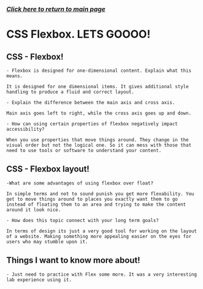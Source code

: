 ### [*Click here to return to main page*](../README.md)

# CSS Flexbox. LETS GOOOO!

## CSS - Flexbox!

    - Flexbox is designed for one-dimensional content. Explain what this means.

    It is designed for one dimensional items. It gives additional style handling to produce a fluid and correct layout.

    - Explain the difference between the main axis and cross axis.

    Main axis goes left to right, while the cross axis goes up and down.

    - How can using certain properties of flexbox negatively impact accessibility?
    
    When you use properties that move things around. They change in the visual order but not the logical one. So it can mess with those that need to use tools or software to understand your content.

## CSS - Flexbox layout!

    -What are some advantages of using flexbox over float?

    In simple terms and not to sound punish you get more flexability. You get to move things around to places you exactly want them to go instead of floating them to an area and trying to make the content around it look nice.

    - How does this topic connect with your long term goals?

    In terms of design its just a very good tool for working on the layout of a website. Making something more appealing easier on the eyes for users who may stumble upon it.

## Things I want to know more about!

    - Just need to practice with Flex some more. It was a very interesting lab experience using it.